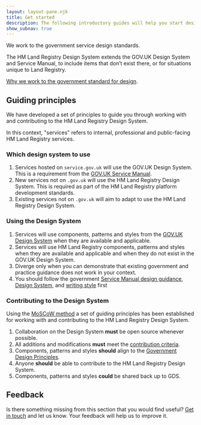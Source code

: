 ```yaml
---
layout: layout-pane.njk
title: Get started
description: The following introductory guides will help you start designing and making
show_subnav: true
---
```


We work to the government service design standards.

The HM Land Registry Design System extends the GOV.UK Design System and Service Manual, to include items that don’t exist there, or for situations unique to Land Registry.

[Why we work to the government standard for design](/get-started/why-gov-standard/).

## Guiding principles

We have developed a set of principles to guide you through working with and contributing to the HM Land Registry Design System.

In this context, "services" refers to internal, professional and public-facing HM Land Registry services.

### Which design system to use

1. Services hosted on `service.gov.uk` will use the GOV.UK Design System. This is a requirement from the [GOV.UK Service Manual](https://www.gov.uk/service-manual/design/making-your-service-look-like-govuk).
2. New services not on `.gov.uk` will use the HM Land Registry Design System. This is required as part of the HM Land Registry platform development standards.
3. Existing services not on `.gov.uk` will aim to adapt to use the HM Land Registry Design System.

### Using the Design System

1. Services will use components, patterns and styles from the [GOV.UK Design System](https://design-system.service.gov.uk/) when they are available and applicable.
2. Services will use HM Land Registry components, patterns and styles when they are available and applicable and when they do not exist in the GOV.UK Design System.
3. Diverge only when you can demonstrate that existing government and practice guidance does not work in your context.
4. You should follow the government [Service Manual design guidance](https://www.gov.uk/service-manual/design), [Design System](https://design-system.service.gov.uk), and 
[writing style](https://www.gov.uk/guidance/style-guide) first

### Contributing to the Design System

Using the [MoSCoW method](https://en.wikipedia.org/wiki/MoSCoW_method) a set of guiding principles has been established for working with and contributing to the HM Land Registry Design System.

1. Collaboration on the Design System **must** be open source whenever possible.
2. All additions and modifications **must** meet the [contribution criteria](/community/contribution-criteria/).
3. Components, patterns and styles **should** align to the [Government Design Principles](https://www.gov.uk/guidance/government-design-principles).
4. Anyone **should** be able to contribute to the HM Land Registry Design System.
5. Components, patterns and styles **could** be shared back up to GDS.

## Feedback

Is there something missing from this section that you would find useful? [Get in touch](/get-in-touch/) and let us know. Your feedback will help us to improve it.
